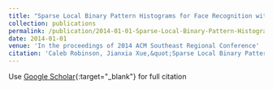 ```yaml
---
title: "Sparse Local Binary Pattern Histograms for Face Recognition with Limited Training Samples"
collection: publications
permalink: /publication/2014-01-01-Sparse-Local-Binary-Pattern-Histograms-for-Face-Recognition-with-Limited-Training-Samples
date: 2014-01-01
venue: 'In the proceedings of 2014 ACM Southeast Regional Conference'
citation: 'Caleb Robinson, Jianxia Xue,&quot;Sparse Local Binary Pattern Histograms for Face Recognition with Limited Training Samples.&quot; In the proceedings of 2014 ACM Southeast Regional Conference, 2014.'
---
```

Use [Google Scholar](https://scholar.google.com/scholar?q=Sparse+Local+Binary+Pattern+Histograms+for+Face+Recognition+with+Limited+Training+Samples){:target="_blank"} for full citation